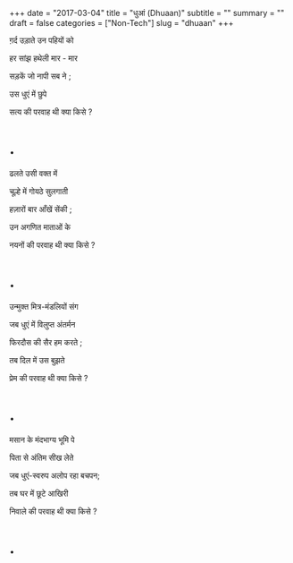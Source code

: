 +++
date = "2017-03-04"
title = "धुआं (Dhuaan)"
subtitle = ""
summary = ""
draft = false
categories = ["Non-Tech"]
slug = "dhuaan"
+++

ग़र्द उड़ाते उन पहियों को

हर सांझ हथेली मार - मार

सड़कें जो नापी सब ने ;

उस धुएं में छुपे

सत्य की परवाह थी क्या किसे ?

# .

ढलते उसी वक्त में

चूल्हे में गोयठे सुलगाती

हज़ारों बार आँखें सेंकी ;

उन अगणित माताओं के

नयनों की परवाह थी क्या किसे ?

# .

उन्मुक्त मित्र-मंडलियों संग

जब धुएं में विलुप्त अंतर्मन

फिरदौस की सैर हम करते ;

तब दिल में उस बुझते

प्रेम की परवाह थी क्या किसे ?

# .

मसान के मंदभाग्य भूमि पे

पिता से अंतिम सीख लेते

जब धुएं-स्वरुप अलोप रहा बचपन;

तब घर में छूटे आखिरी

निवाले की परवाह थी क्या किसे ?

# .
